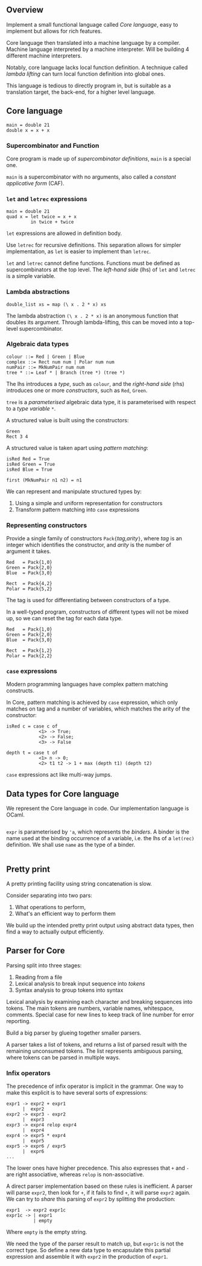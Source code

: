 ## Overview

Implement a small functional language called *Core language*,
easy to implement but allows for rich features.

Core language then translated into a machine language by a compiler.
Machine language interpreted by a machine interpreter.
Will be building 4 different machine interpreters.

Notably, core language lacks local function definition.
A technique called *lambda lifting* can turn local function definition
into global ones.

This language is tedious to directly program in,
but is suitable as a translation target, the back-end, for a higher level language.

## Core language

```
main = double 21
double x = x + x
```

### Supercombinator and Function

Core program is made up of *supercombinator definitions*, `main` is a special one.

`main` is a supercombinator with no arguments, also called a *constant applicative form* (CAF).

### `let` and `letrec` expressions

```
main = double 21
quad x = let twice = x + x
         in twice + twice
```

`let` expressions are allowed in definition body.

Use `letrec` for recursive definitions.
This separation allows for simpler implementation, as `let` is easier to implement than `letrec`.

`let` and `letrec` cannot define functions.
Functions must be defined as supercombinators at the top level.
The *left-hand side* (lhs) of `let` and `letrec` is a simple variable.

### Lambda abstractions

```
double_list xs = map (\ x . 2 * x) xs
```

The lambda abstraction `(\ x . 2 * x)` is an anonymous function that doubles its argument.
Through lambda-lifting, this can be moved into a top-level supercombinator.

### Algebraic data types

```
colour ::= Red | Green | Blue
complex ::= Rect num num | Polar num num
numPair ::= MkNumPair num num
tree * ::= Leaf * | Branch (tree *) (tree *)
```

The lhs introduces a *type*, such as `colour`, and the *right-hand side* (rhs) introduces
one or more *constructors*, such as `Red`, `Green`.

`tree` is a *parameterised* algebraic data type, it is parameterised with respect to
a *type variable* `*`.

A structured value is built using the constructors:

```
Green
Rect 3 4
```

A structured value is taken apart using *pattern matching*:

```
isRed Red = True
isRed Green = True
isRed Blue = True

first (MkNumPair n1 n2) = n1
```

We can represent and manipulate structured types by:

1. Using a simple and uniform representation for constructors
2. Transform pattern matching into `case` expressions

### Representing constructors

Provide a single family of constructors `Pack{`*tag*,*arity*`}`,
where *tag* is an integer which identifies the constructor,
and *arity* is the number of argument it takes.

```
Red   = Pack{1,0}
Green = Pack{2,0}
Blue  = Pack{3,0}

Rect  = Pack{4,2}
Polar = Pack{5,2}
```

The tag is used for differentiating between constructors of a type.

In a well-typed program, constructors of different types will not be mixed up,
so we can reset the tag for each data type.

```
Red   = Pack{1,0}
Green = Pack{2,0}
Blue  = Pack{3,0}

Rect  = Pack{1,2}
Polar = Pack{2,2}
```

### `case` expressions

Modern programming languages have complex pattern matching constructs.

In Core, pattern matching is achieved by `case` expression,
which only matches on tag and a number of variables,
which matches the arity of the constructor:

```
isRed c = case c of
            <1> -> True;
            <2> -> False;
            <3> -> False

depth t = case t of
            <1> n -> 0;
            <2> t1 t2 -> 1 + max (depth t1) (depth t2)
```

`case` expressions act like multi-way jumps.

## Data types for Core language

We represent the Core language in code.
Our implementation language is OCaml.

```ocaml
```

`expr` is parameterised by `'a`, which represents the *binders*.
A binder is the name used at the binding occurrence of a variable,
i.e. the lhs of a `let(rec)` definition.
We shall use `name` as the type of a binder.

```ocaml
```

## Pretty print

A pretty printing facility using string concatenation is slow.

Consider separating into two pars:

1. What operations to perform,
2. What's an efficient way to perform them

We build up the intended pretty print output using abstract data types,
then find a way to actually output efficiently.

## Parser for Core

Parsing split into three stages:

1. Reading from a file
2. Lexical analysis to break input sequence into *tokens*
3. Syntax analysis to group tokens into syntax

Lexical analysis by examining each character and breaking sequences into tokens.
The main tokens are numbers, variable names, whitespace, comments.
Special case for new lines to keep track of line number for error reporting.

Build a big parser by glueing together smaller parsers.

A parser takes a list of tokens, and returns a list of parsed result
with the remaining unconsumed tokens.
The list represents ambiguous parsing,
where tokens can be parsed in multiple ways.

### Infix operators

The precedence of infix operator is implicit in the grammar.
One way to make this explicit is to have several sorts of expressions:

```
expr1 -> expr2 + expr1
      |  expr2
expr2 -> expr3 - expr2
      |  expr3
expr3 -> expr4 relop expr4
      |  expr4
expr4 -> expr5 * expr4
      |  expr5
expr5 -> expr6 / expr5
      |  expr6
...
```

The lower ones have higher precedence.
This also expresses that `+` and `-` are right associative,
whereas `relop` is non-associative.

A direct parser implementation based on these rules is inefficient.
A parser will parse `expr2`, then look for `+`,
if it fails to find `+`, it will parse `expr2` again.
We can try to *share* this parsing of `expr2` by splitting the production:

```
expr1  -> expr2 expr1c
expr1c -> | expr1
          | empty
```

Where `empty` is the empty string.

We need the type of the parser result to match up, but `expr1c` is not the correct type.
So define a new data type to encapsulate this partial expression
and assemble it with `expr2` in the production of `expr1`.
